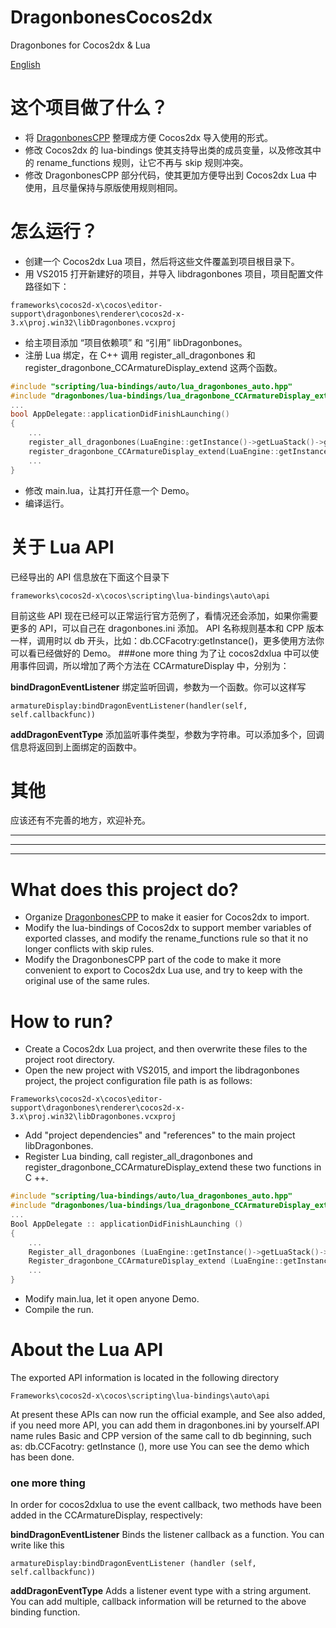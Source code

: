 # DragonbonesCocos2dx
Dragonbones for Cocos2dx & Lua

[English](#what-does-this-project-do)

# 这个项目做了什么？
* 将 [DragonbonesCPP](https://github.com/DragonBones/DragonBonesCPP) 整理成方便 Cocos2dx 导入使用的形式。
* 修改 Cocos2dx 的 lua-bindings 使其支持导出类的成员变量，以及修改其中的 rename_functions 规则，让它不再与 skip 规则冲突。
* 修改 DragonbonesCPP 部分代码，使其更加方便导出到 Cocos2dx Lua 中使用，且尽量保持与原版使用规则相同。

# 怎么运行？
* 创建一个 Cocos2dx Lua 项目，然后将这些文件覆盖到项目根目录下。
* 用 VS2015 打开新建好的项目，并导入 libdragonbones 项目，项目配置文件路径如下：

`frameworks\cocos2d-x\cocos\editor-support\dragonbones\renderer\cocos2d-x-3.x\proj.win32\libDragonbones.vcxproj`

* 给主项目添加 “项目依赖项” 和 “引用” libDragonbones。
* 注册 Lua 绑定，在 C++ 调用 register_all_dragonbones 和 register_dragonbone_CCArmatureDisplay_extend 这两个函数。
```cpp
#include "scripting/lua-bindings/auto/lua_dragonbones_auto.hpp"
#include "dragonbones/lua-bindings/lua_dragonbone_CCArmatureDisplay_extend.h"
...
bool AppDelegate::applicationDidFinishLaunching()
{
    ...
    register_all_dragonbones(LuaEngine::getInstance()->getLuaStack()->getLuaState());
    register_dragonbone_CCArmatureDisplay_extend(LuaEngine::getInstance()->getLuaStack()->getLuaState());
    ...
}
```
* 修改 main.lua，让其打开任意一个 Demo。
* 编译运行。

# 关于 Lua API
已经导出的 API 信息放在下面这个目录下

`frameworks\cocos2d-x\cocos\scripting\lua-bindings\auto\api`

目前这些 API 现在已经可以正常运行官方范例了，看情况还会添加，如果你需要更多的 API，可以自己在 dragonbones.ini 添加。
API 名称规则基本和 CPP 版本一样，调用时以 db 开头，比如：db.CCFacotry:getInstance()，更多使用方法你可以看已经做好的 Demo。
###one more thing
为了让 cocos2dxlua 中可以使用事件回调，所以增加了两个方法在 CCArmatureDisplay 中，分别为：

**bindDragonEventListener** 绑定监听回调，参数为一个函数。你可以这样写 

`armatureDisplay:bindDragonEventListener(handler(self, self.callbackfunc))`

**addDragonEventType** 添加监听事件类型，参数为字符串。可以添加多个，回调信息将返回到上面绑定的函数中。

# 其他
应该还有不完善的地方，欢迎补充。


------------

------------

------------

# What does this project do?
* Organize [DragonbonesCPP](https://github.com/DragonBones/DragonBonesCPP) to make it easier for Cocos2dx to import.
* Modify the lua-bindings of Cocos2dx to support member variables of exported classes, and modify the rename_functions rule so that it no longer conflicts with skip rules.
* Modify the DragonbonesCPP part of the code to make it more convenient to export to Cocos2dx Lua use, and try to keep with the original use of the same rules.

# How to run?
- Create a Cocos2dx Lua project, and then overwrite these files to the project root directory.
- Open the new project with VS2015, and import the libdragonbones project, the project configuration file path is as follows:

`Frameworks\cocos2d-x\cocos\editor-support\dragonbones\renderer\cocos2d-x-3.x\proj.win32\libDragonbones.vcxproj`

- Add "project dependencies" and "references" to the main project libDragonbones.
- Register Lua binding, call  register_all_dragonbones and register_dragonbone_CCArmatureDisplay_extend these two functions in C ++.
```cpp
#include "scripting/lua-bindings/auto/lua_dragonbones_auto.hpp"
#include "dragonbones/lua-bindings/lua_dragonbone_CCArmatureDisplay_extend.h"
...
Bool AppDelegate :: applicationDidFinishLaunching ()
{
    ...
    Register_all_dragonbones (LuaEngine::getInstance()->getLuaStack()->getLuaState());
    Register_dragonbone_CCArmatureDisplay_extend (LuaEngine::getInstance()->getLuaStack()->getLuaState());
    ...
}
```
- Modify main.lua, let it open anyone Demo.
- Compile the run.

# About the Lua API
The exported API information is located in the following directory

`Frameworks\cocos2d-x\cocos\scripting\lua-bindings\auto\api`

At present these APIs can now run the official example, and See also added, if you need more API, you can add them in dragonbones.ini by yourself.API name rules Basic and CPP version of the same call to db beginning, such as: db.CCFacotry: getInstance (), more use You can see the demo which has been done.
### one more thing
In order for cocos2dxlua to use the event callback, two methods have been added in the CCArmatureDisplay, respectively:

**bindDragonEventListener** Binds the listener callback as a function. You can write like this

`armatureDisplay:bindDragonEventListener (handler (self, self.callbackfunc))`

**addDragonEventType** Adds a listener event type with a string argument. You can add multiple, callback information will be returned to the above binding function.
